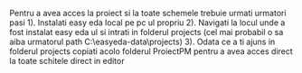 Pentru a avea acces la proiect si la toate schemele trebuie urmati urmatori pasi 
1). Instalati easy eda local pe pc ul propriu 
2). Navigati la locul unde a fost instalat easy eda ul si intrati in folderul projects (cel mai probabil o sa aiba urmatorul path C:\easyeda-data\projects)
3). Odata ce a ti ajuns in folderul projects copiati acolo folderul ProiectPM pentru a avea acces direct la toate schitele direct in editor 
